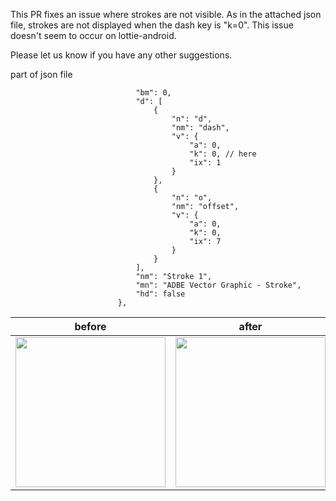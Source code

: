 

This PR fixes an issue where strokes are not visible.
As in the attached json file, strokes are not displayed when the dash key is "k=0".
This issue doesn't seem to occur on lottie-android.

Please let us know if you have any other suggestions.

part of json file 

```
                            "bm": 0,
                            "d": [
                                {
                                    "n": "d",
                                    "nm": "dash",
                                    "v": {
                                        "a": 0,
                                        "k": 0, // here
                                        "ix": 1
                                    }
                                },
                                {
                                    "n": "o",
                                    "nm": "offset",
                                    "v": {
                                        "a": 0,
                                        "k": 0,
                                        "ix": 7
                                    }
                                }
                            ],
                            "nm": "Stroke 1",
                            "mn": "ADBE Vector Graphic - Stroke",
                            "hd": false
                        },
```

|before|after|
|---|---|
|<img src="https://user-images.githubusercontent.com/16571394/182263895-4a75614a-d8ca-49b9-9feb-907fc1f185f2.png" width="240">|<img src="https://user-images.githubusercontent.com/16571394/182263712-cbbaeefa-36b5-413a-807e-9fccdeb55f79.gif" width="240">|
